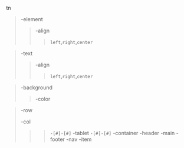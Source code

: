 tn
> -element
>> -align
>>> `left`,`right`,`center`

> -text
>> -align
>>> `left`,`right`,`center`

> -background
>> -color


> -row
>>
> -col
>>> `-[#]-[#]`
>> -tablet
>>> `-[#]-[#]`
> -container
> -header
> -main
> -footer
> -nav
>> -item
